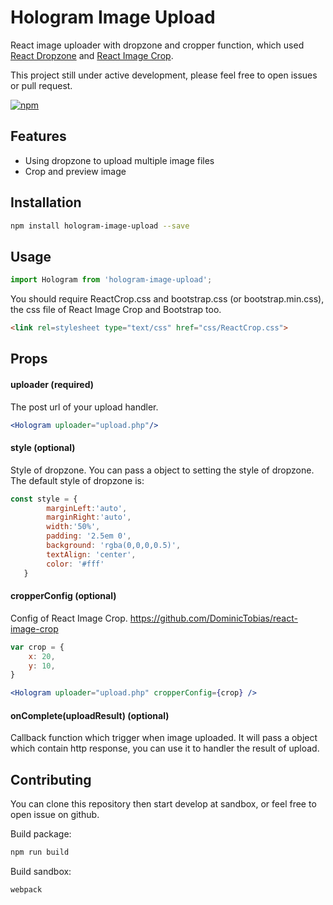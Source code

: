 # Hologram Image Upload

React image uploader with dropzone and cropper function, which used [React Dropzone](https://github.com/okonet/react-dropzone) and [React Image Crop](https://github.com/DominicTobias/react-image-crop).

This project still under active development, please feel free to open issues or pull request. 

[![npm]( 	http://img.shields.io/npm/v/npm.svg)](https://www.npmjs.com/package/hologram-image-upload)


## Features
- Using dropzone to upload multiple image files
- Crop and preview image  

## Installation
```bash
npm install hologram-image-upload --save
```

## Usage
```js
import Hologram from 'hologram-image-upload';
```
You should require ReactCrop.css and bootstrap.css (or bootstrap.min.css), the css file of React Image Crop and Bootstrap too.

 ```html
 <link rel=stylesheet type="text/css" href="css/ReactCrop.css">
 ```

## Props

#### uploader (required)

The post url of your upload handler.

```jsx
<Hologram uploader="upload.php"/>
```

#### style (optional)
Style of dropzone. You can pass a object to setting the style of dropzone.
<br>
The default style of dropzone is:

```js
const style = {
		marginLeft:'auto',
   		marginRight:'auto',
   		width:'50%',
   		padding: '2.5em 0',
   		background: 'rgba(0,0,0,0.5)',
   		textAlign: 'center',
   		color: '#fff'
   }
```


#### cropperConfig (optional)
Config of React Image Crop. 
https://github.com/DominicTobias/react-image-crop

```jsx
var crop = {
	x: 20,
	y: 10,
}

<Hologram uploader="upload.php" cropperConfig={crop} />
```

#### onComplete(uploadResult) (optional)
Callback function which trigger when image uploaded.
It will pass a object which contain http response, you can use it to handler the result of upload.  

## Contributing

You can clone this repository then start develop at sandbox, or feel free to open issue on github.

Build package:

```bash
npm run build
```

Build sandbox:

```bash
webpack
```

